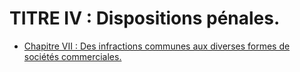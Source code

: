 # TITRE IV : Dispositions pénales.

- [Chapitre VII : Des infractions communes aux diverses formes de sociétés commerciales.](chapitre-vii)
